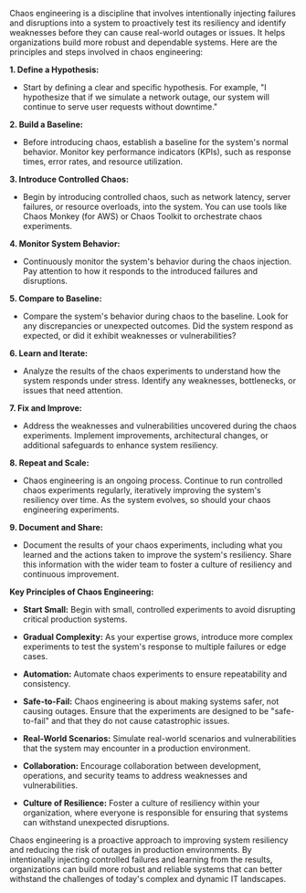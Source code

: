 Chaos engineering is a discipline that involves intentionally injecting failures and disruptions into a system to proactively test its resiliency and identify weaknesses before they can cause real-world outages or issues. It helps organizations build more robust and dependable systems. Here are the principles and steps involved in chaos engineering:

**1. Define a Hypothesis:**
   - Start by defining a clear and specific hypothesis. For example, "I hypothesize that if we simulate a network outage, our system will continue to serve user requests without downtime."

**2. Build a Baseline:**
   - Before introducing chaos, establish a baseline for the system's normal behavior. Monitor key performance indicators (KPIs), such as response times, error rates, and resource utilization.

**3. Introduce Controlled Chaos:**
   - Begin by introducing controlled chaos, such as network latency, server failures, or resource overloads, into the system. You can use tools like Chaos Monkey (for AWS) or Chaos Toolkit to orchestrate chaos experiments.

**4. Monitor System Behavior:**
   - Continuously monitor the system's behavior during the chaos injection. Pay attention to how it responds to the introduced failures and disruptions.

**5. Compare to Baseline:**
   - Compare the system's behavior during chaos to the baseline. Look for any discrepancies or unexpected outcomes. Did the system respond as expected, or did it exhibit weaknesses or vulnerabilities?

**6. Learn and Iterate:**
   - Analyze the results of the chaos experiments to understand how the system responds under stress. Identify any weaknesses, bottlenecks, or issues that need attention.

**7. Fix and Improve:**
   - Address the weaknesses and vulnerabilities uncovered during the chaos experiments. Implement improvements, architectural changes, or additional safeguards to enhance system resiliency.

**8. Repeat and Scale:**
   - Chaos engineering is an ongoing process. Continue to run controlled chaos experiments regularly, iteratively improving the system's resiliency over time. As the system evolves, so should your chaos engineering experiments.

**9. Document and Share:**
   - Document the results of your chaos experiments, including what you learned and the actions taken to improve the system's resiliency. Share this information with the wider team to foster a culture of resiliency and continuous improvement.

**Key Principles of Chaos Engineering:**

- **Start Small:** Begin with small, controlled experiments to avoid disrupting critical production systems.

- **Gradual Complexity:** As your expertise grows, introduce more complex experiments to test the system's response to multiple failures or edge cases.

- **Automation:** Automate chaos experiments to ensure repeatability and consistency.

- **Safe-to-Fail:** Chaos engineering is about making systems safer, not causing outages. Ensure that the experiments are designed to be "safe-to-fail" and that they do not cause catastrophic issues.

- **Real-World Scenarios:** Simulate real-world scenarios and vulnerabilities that the system may encounter in a production environment.

- **Collaboration:** Encourage collaboration between development, operations, and security teams to address weaknesses and vulnerabilities.

- **Culture of Resilience:** Foster a culture of resiliency within your organization, where everyone is responsible for ensuring that systems can withstand unexpected disruptions.

Chaos engineering is a proactive approach to improving system resiliency and reducing the risk of outages in production environments. By intentionally injecting controlled failures and learning from the results, organizations can build more robust and reliable systems that can better withstand the challenges of today's complex and dynamic IT landscapes.